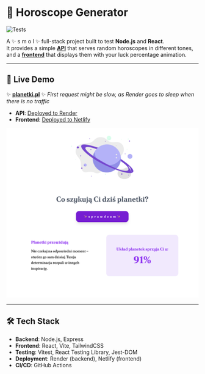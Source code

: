 # 🔮 Horoscope Generator

![Tests](https://github.com/basial/horoscope-frontend/actions/workflows/tests.yml/badge.svg)

A ✨ s m o l ✨ full-stack project built to test **Node.js** and **React**.  
It provides a simple [**API**](https://github.com/basial/horoscope-api) that serves random horoscopes in different tones, and a [**frontend**](https://github.com/basial/horoscope-frontend) that displays them with your luck percentage animation.

---

## 🚀 Live Demo

✨ [**planetki.pl**](https://www.planetki.pl) ✨ 
_First request might be slow, as Render goes to sleep when there is no traffic_

- **API**: [Deployed to Render](https://horoscope-api-adcu.onrender.com/api/horoscope)  
- **Frontend**: [Deployed to Netlify](https://incredible-monstera-6f0b64.netlify.app/)

![planetki.pl](public/screenshot.png)

---

## 🛠️ Tech Stack
- **Backend**: Node.js, Express  
- **Frontend**: React, Vite, TailwindCSS  
- **Testing**: Vitest, React Testing Library, Jest-DOM  
- **Deployment**: Render (backend), Netlify (frontend)  
- **CI/CD**: GitHub Actions  
